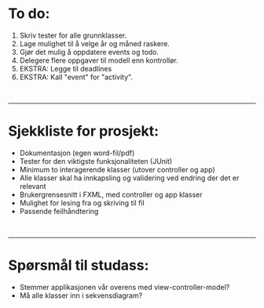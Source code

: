<h1>To do:</h1>
<ol>
    <li>Skriv tester for alle grunnklasser.</li>
    <li>Lage mulighet til å velge år og måned raskere.</li>
    <li>Gjør det mulig å oppdatere events og todo.</li>
    <li>Delegere flere oppgaver til modell enn kontrollør.</li>
    <li>EKSTRA: Legge til deadlines</li>
    <li>EKSTRA: Kall "event" for "activity".</li>
</ol>
<br>
<hr>
<h1>Sjekkliste for prosjekt:</h1>
<ul>
    <li>Dokumentasjon (egen word-fil/pdf)</li>
    <li>Tester for den viktigste funksjonaliteten (JUnit)</li>
    <li>Minimum to interagerende klasser (utover controller og app)</li>
    <li>Alle klasser skal ha innkapsling og validering ved endring der det er relevant</li>
    <li>Brukergrensesnitt i FXML, med controller og app klasser</li>
    <li>Mulighet for lesing fra og skriving til fil</li>
    <li>Passende feilhåndtering</li>
</ul>
<br>
<hr>
<h1>Spørsmål til studass:</h1>
<ul>
    <li>Stemmer applikasjonen vår overens med view-controller-model?</li>
    <li>Må alle klasser inn i sekvensdiagram?</li>
</ul>